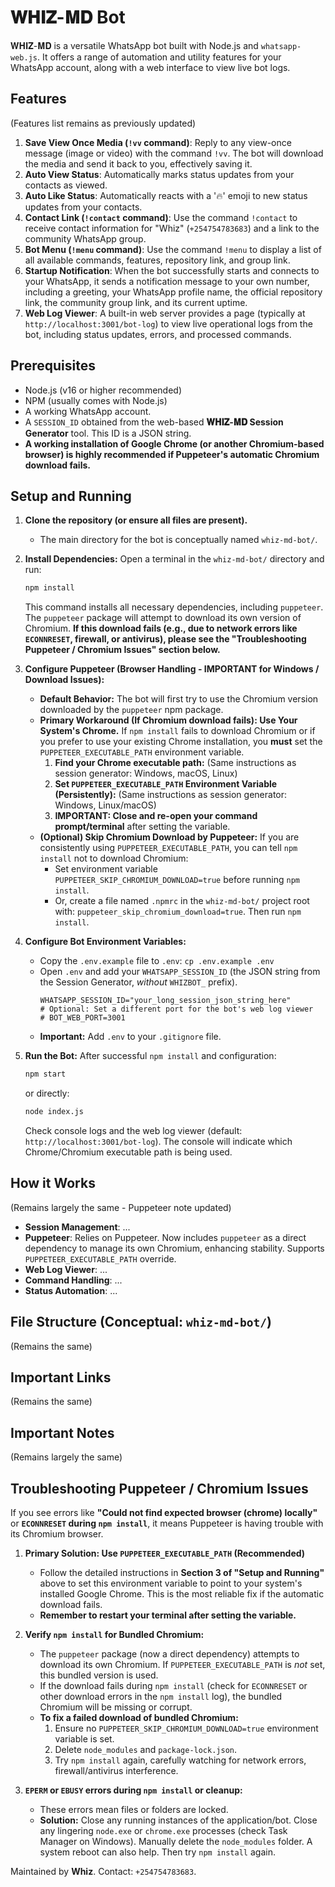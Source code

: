 # 𝐖𝐇𝐈𝐙-𝐌𝐃 Bot

𝐖𝐇𝐈𝐙-𝐌𝐃 is a versatile WhatsApp bot built with Node.js and `whatsapp-web.js`. It offers a range of automation and utility features for your WhatsApp account, along with a web interface to view live bot logs.

## Features
(Features list remains as previously updated)
1.  **Save View Once Media (`!vv` command)**: Reply to any view-once message (image or video) with the command `!vv`. The bot will download the media and send it back to you, effectively saving it.
2.  **Auto View Status**: Automatically marks status updates from your contacts as viewed.
3.  **Auto Like Status**: Automatically reacts with a '🔥' emoji to new status updates from your contacts.
4.  **Contact Link (`!contact` command)**: Use the command `!contact` to receive contact information for "Whiz" (`+254754783683`) and a link to the community WhatsApp group.
5.  **Bot Menu (`!menu` command)**: Use the command `!menu` to display a list of all available commands, features, repository link, and group link.
6.  **Startup Notification**: When the bot successfully starts and connects to your WhatsApp, it sends a notification message to your own number, including a greeting, your WhatsApp profile name, the official repository link, the community group link, and its current uptime.
7.  **Web Log Viewer**: A built-in web server provides a page (typically at `http://localhost:3001/bot-log`) to view live operational logs from the bot, including status updates, errors, and processed commands.

## Prerequisites

*   Node.js (v16 or higher recommended)
*   NPM (usually comes with Node.js)
*   A working WhatsApp account.
*   A `SESSION_ID` obtained from the web-based **𝐖𝐇𝐈𝐙-𝐌𝐃 Session Generator** tool. This ID is a JSON string.
*   **A working installation of Google Chrome (or another Chromium-based browser) is highly recommended if Puppeteer's automatic Chromium download fails.**

## Setup and Running

1.  **Clone the repository (or ensure all files are present).**
    *   The main directory for the bot is conceptually named `whiz-md-bot/`.

2.  **Install Dependencies:**
    Open a terminal in the `whiz-md-bot/` directory and run:
    ```bash
    npm install
    ```
    This command installs all necessary dependencies, including `puppeteer`. The `puppeteer` package will attempt to download its own version of Chromium. **If this download fails (e.g., due to network errors like `ECONNRESET`, firewall, or antivirus), please see the "Troubleshooting Puppeteer / Chromium Issues" section below.**

3.  **Configure Puppeteer (Browser Handling - IMPORTANT for Windows / Download Issues):**
    *   **Default Behavior:** The bot will first try to use the Chromium version downloaded by the `puppeteer` npm package.
    *   **Primary Workaround (If Chromium download fails): Use Your System's Chrome.**
        If `npm install` fails to download Chromium or if you prefer to use your existing Chrome installation, you **must** set the `PUPPETEER_EXECUTABLE_PATH` environment variable.
        1.  **Find your Chrome executable path:** (Same instructions as session generator: Windows, macOS, Linux)
        2.  **Set `PUPPETEER_EXECUTABLE_PATH` Environment Variable (Persistently):** (Same instructions as session generator: Windows, Linux/macOS)
        3.  **IMPORTANT: Close and re-open your command prompt/terminal** after setting the variable.
    *   **(Optional) Skip Chromium Download by Puppeteer:** If you are consistently using `PUPPETEER_EXECUTABLE_PATH`, you can tell `npm install` not to download Chromium:
        *   Set environment variable `PUPPETEER_SKIP_CHROMIUM_DOWNLOAD=true` before running `npm install`.
        *   Or, create a file named `.npmrc` in the `whiz-md-bot/` project root with: `puppeteer_skip_chromium_download=true`. Then run `npm install`.

4.  **Configure Bot Environment Variables:**
    *   Copy the `.env.example` file to `.env`: `cp .env.example .env`
    *   Open `.env` and add your `WHATSAPP_SESSION_ID` (the JSON string from the Session Generator, *without* `WHIZBOT_` prefix).
        ```env
        WHATSAPP_SESSION_ID="your_long_session_json_string_here"
        # Optional: Set a different port for the bot's web log viewer
        # BOT_WEB_PORT=3001
        ```
    *   **Important:** Add `.env` to your `.gitignore` file.

5.  **Run the Bot:**
    After successful `npm install` and configuration:
    ```bash
    npm start
    ```
    or directly:
    ```bash
    node index.js
    ```
    Check console logs and the web log viewer (default: `http://localhost:3001/bot-log`). The console will indicate which Chrome/Chromium executable path is being used.

## How it Works
(Remains largely the same - Puppeteer note updated)
*   **Session Management**: ...
*   **Puppeteer**: Relies on Puppeteer. Now includes `puppeteer` as a direct dependency to manage its own Chromium, enhancing stability. Supports `PUPPETEER_EXECUTABLE_PATH` override.
*   **Web Log Viewer**: ...
*   **Command Handling**: ...
*   **Status Automation**: ...

## File Structure (Conceptual: `whiz-md-bot/`)
(Remains the same)

## Important Links
(Remains the same)

## Important Notes
(Remains largely the same)

## Troubleshooting Puppeteer / Chromium Issues

If you see errors like **"Could not find expected browser (chrome) locally"** or **`ECONNRESET` during `npm install`**, it means Puppeteer is having trouble with its Chromium browser.

1.  **Primary Solution: Use `PUPPETEER_EXECUTABLE_PATH` (Recommended)**
    *   Follow the detailed instructions in **Section 3 of "Setup and Running"** above to set this environment variable to point to your system's installed Google Chrome. This is the most reliable fix if the automatic download fails.
    *   **Remember to restart your terminal after setting the variable.**

2.  **Verify `npm install` for Bundled Chromium:**
    *   The `puppeteer` package (now a direct dependency) attempts to download its own Chromium. If `PUPPETEER_EXECUTABLE_PATH` is *not* set, this bundled version is used.
    *   If the download fails during `npm install` (check for `ECONNRESET` or other download errors in the `npm install` log), the bundled Chromium will be missing or corrupt.
    *   **To fix a failed download of bundled Chromium:**
        1.  Ensure no `PUPPETEER_SKIP_CHROMIUM_DOWNLOAD=true` environment variable is set.
        2.  Delete `node_modules` and `package-lock.json`.
        3.  Try `npm install` again, carefully watching for network errors, firewall/antivirus interference.

3.  **`EPERM` or `EBUSY` errors during `npm install` or cleanup:**
    *   These errors mean files or folders are locked.
    *   **Solution:** Close any running instances of the application/bot. Close any lingering `node.exe` or `chrome.exe` processes (check Task Manager on Windows). Manually delete the `node_modules` folder. A system reboot can also help. Then try `npm install` again.

Maintained by **Whiz**. Contact: `+254754783683`.
